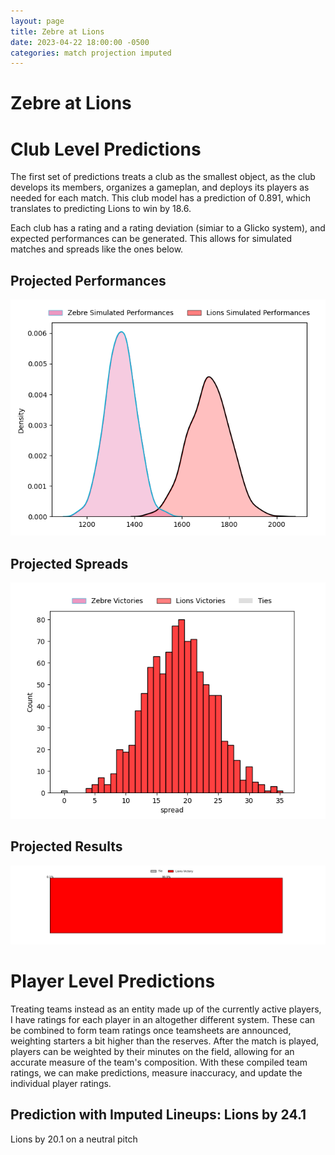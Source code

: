 ```yaml
---  
layout: page  
title: Zebre at Lions  
date: 2023-04-22 18:00:00 -0500  
categories: match projection imputed  
---
```

# Zebre at Lions

# Club Level Predictions


The first set of predictions treats a club as the smallest object, as the club develops its members, organizes a gameplan, and deploys its players as needed for each match. This club model has a prediction of 0.891, which translates to predicting Lions to win by 18.6.

Each club has a rating and a rating deviation (simiar to a Glicko system), and expected performances can be generated. This allows for simulated matches and spreads like the ones below.
## Projected Performances


![Projected Performances](plots/performances_2023-04-22-Lions-Zebre.png)
## Projected Spreads


![Projected Spreads](plots/spreads_2023-04-22-Lions-Zebre.png)
## Projected Results


![Projected Results](plots/resultbar_2023-04-22-Lions-Zebre.png)
# Player Level Predictions


Treating teams instead as an entity made up of the currently active players, I have ratings for each player in an altogether different system. These can be combined to form team ratings once teamsheets are announced, weighting starters a bit higher than the reserves. After the match is played, players can be weighted by their minutes on the field, allowing for an accurate measure of the team's composition. With these compiled team ratings, we can make predictions, measure inaccuracy, and update the individual player ratings.
## Prediction with Imputed Lineups: Lions by 24.1


Lions by 20.1 on a neutral pitch

